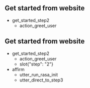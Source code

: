 ## Get started from website
* get_started_step2
    - action_greet_user

## Get started from website
* get_started_step2
    - action_greet_user
    - slot{"step": "2"}
* affirm
    - utter_run_rasa_init
    - utter_direct_to_step3
